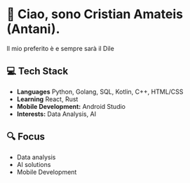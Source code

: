 # 👋 Ciao, sono Cristian Amateis (Antani).
Il mio preferito è e sempre sarà il Dile

## 💻 Tech Stack
- **Languages** Python, Golang, SQL, Kotlin, C++, HTML/CSS
- **Learning** React, Rust
- **Mobile Development:** Android Studio
- **Interests:** Data Analysis, AI

## 🔍 Focus
- Data analysis
- AI solutions
- Mobile Development


